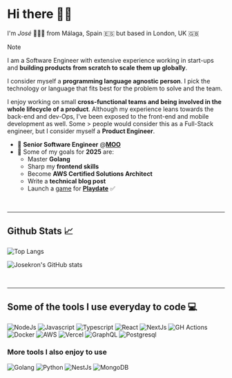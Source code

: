 # Hi there 👋🏼

I'm _José_ 🧑🏻‍💻 from Málaga, Spain 🇪🇸 but based in London, UK 🇬🇧 <br />

> [!NOTE]
> I am a Software Engineer with extensive experience working in start-ups and **building products from scratch to scale them up globally**.
> > 
> I consider myself a **programming language agnostic person**. I pick the technology or language that fits best for the problem to solve and the team.
> 
> I enjoy working on small **cross-functional teams and being involved in the whole lifecycle of a product**. Although my experience leans towards the back-end and dev-Ops, I've been exposed to the front-end and mobile development as well. Some > people would consider this as a Full-Stack engineer, but I consider myself a **Product Engineer**.

- 💼 **Senior Software Engineer** @[**MOO**](https://moo.com)
- 🌱 Some of my goals for **2025** are:
	- Master **Golang**
	- Sharp my **frontend skills**
	- Become **AWS Certified Solutions Architect**
	- Write a **technical blog post**
	- Launch a [game](https://zancocho.itch.io/mad-math) for **[Playdate](https://play.date/)** ✅
<br />
<hr />

## Github Stats 📈

![Top Langs](https://github-readme-stats.vercel.app/api/top-langs/?username=josekron&layout=compact&theme=tokyonight)

![Josekron's GitHub stats](https://github-readme-stats.vercel.app/api?username=josekron&count_private=true&show_icons=true&theme=tokyonight)

<br />
<hr />

## Some of the tools I use everyday to code 💻

![NodeJs](https://img.shields.io/badge/Node.js-339933?style=flat-square&logo=nodedotjs&logoColor=white) ![Javascript]( https://img.shields.io/badge/JavaScript-F7DF1E?style=flat-square&logo=javascript&logoColor=black) ![Typescript](https://img.shields.io/badge/TypeScript-007ACC?style=flat-square&logo=typescript&logoColor=white) ![React](https://img.shields.io/badge/React-20232A?style=flat-square&logo=react&logoColor=react) ![NextJs](https://img.shields.io/badge/next.js-000000?style=flat-square&logo=nextdotjs&logoColor=white) ![GH Actions](https://img.shields.io/badge/GitHub_Actions-2088FF?style=flat-square&logo=github-actions&logoColor=white) ![Docker](https://img.shields.io/badge/Docker-2CA5E0?style=flat-square&logo=docker&logoColor=white) ![AWS](https://img.shields.io/badge/aws-lambda?style=flat-square&logo=aws-lambda&color=orange) ![Vercel](https://img.shields.io/badge/vercel-nextjs?style=flat&style=flat-square&logo=vercel&color=black) ![GraphQL](https://img.shields.io/badge/GraphQl-E10098?style=flat-square&logo=graphql&logoColor=white) ![Postgresql](https://img.shields.io/badge/postges-sql?logo=postgresql&style=flat-square&color=white)
### More tools I also enjoy to use

![Golang](https://img.shields.io/badge/go-lang?style=flat-square&logo=go&color=blue) ![Python](https://img.shields.io/badge/Python-FFD43B?style=flat-square&logo=python&logoColor=darkgreen) ![NestJs](https://img.shields.io/badge/-NestJs-ea2845?style=flat-square&logo=nestjs&logoColor=white) ![MongoDB](https://img.shields.io/badge/MongoDB-4EA94B?style=flat-square&logo=mongodb&logoColor=white)
